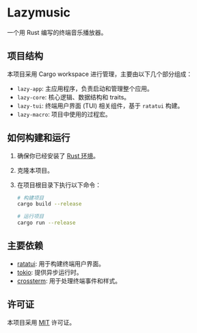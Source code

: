 # Lazymusic

一个用 Rust 编写的终端音乐播放器。

## 项目结构

本项目采用 Cargo workspace 进行管理，主要由以下几个部分组成：

- `lazy-app`: 主应用程序，负责启动和管理整个应用。
- `lazy-core`: 核心逻辑、数据结构和 traits。
- `lazy-tui`: 终端用户界面 (TUI) 相关组件，基于 `ratatui` 构建。
- `lazy-macro`: 项目中使用的过程宏。

## 如何构建和运行

1. 确保你已经安装了 [Rust 环境](https://www.rust-lang.org/tools/install)。
2. 克隆本项目。
3. 在项目根目录下执行以下命令：

   ```bash
   # 构建项目
   cargo build --release

   # 运行项目
   cargo run --release
   ```

## 主要依赖

- [ratatui](https://github.com/ratatui-org/ratatui): 用于构建终端用户界面。
- [tokio](https://github.com/tokio-rs/tokio): 提供异步运行时。
- [crossterm](https://github.com/crossterm-rs/crossterm): 用于处理终端事件和样式。

## 许可证

本项目采用 [MIT](LICENSE) 许可证。
